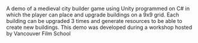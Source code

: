 A demo of a medieval city builder game using Unity programmed on C# in which the player can place and upgrade buildings on a 9x9 grid. Each building can be upgraded 3 times and generate resources to be able to create new buildings. This demo was developed during a workshop hosted by Vancouver Film School
